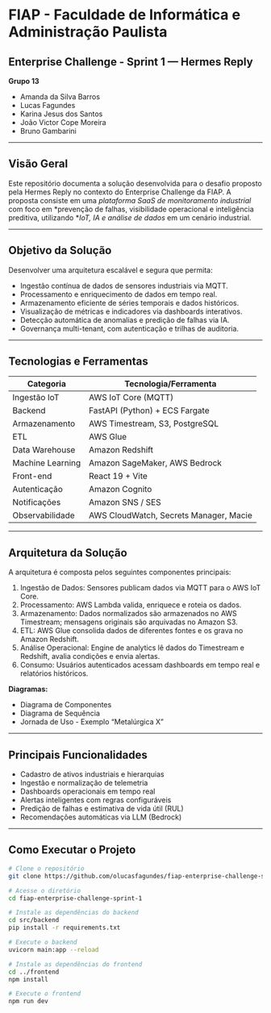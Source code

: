 # FIAP - Faculdade de Informática e Administração Paulista  
## Enterprise Challenge - Sprint 1 — Hermes Reply  

**Grupo 13**  
- Amanda da Silva Barros  
- Lucas Fagundes  
- Karina Jesus dos Santos  
- João Victor Cope Moreira  
- Bruno Gambarini  

---

## Visão Geral

Este repositório documenta a solução desenvolvida para o desafio proposto pela Hermes Reply no contexto do Enterprise Challenge da FIAP. A proposta consiste em uma *plataforma SaaS de monitoramento industrial* com foco em *prevenção de falhas, visibilidade operacional e inteligência preditiva, utilizando **IoT, IA e análise de dados* em um cenário industrial.

---

## Objetivo da Solução

Desenvolver uma arquitetura escalável e segura que permita:

- Ingestão contínua de dados de sensores industriais via MQTT.  
- Processamento e enriquecimento de dados em tempo real.  
- Armazenamento eficiente de séries temporais e dados históricos.  
- Visualização de métricas e indicadores via dashboards interativos.  
- Detecção automática de anomalias e predição de falhas via IA.  
- Governança multi-tenant, com autenticação e trilhas de auditoria.  

---

## Tecnologias e Ferramentas

| Categoria             | Tecnologia/Ferramenta                      |  
|----------------------|--------------------------------------------|  
| Ingestão IoT         | AWS IoT Core (MQTT)                        |  
| Backend              | FastAPI (Python) + ECS Fargate             |  
| Armazenamento        | AWS Timestream, S3, PostgreSQL             |  
| ETL                  | AWS Glue                                   |  
| Data Warehouse       | Amazon Redshift                            |  
| Machine Learning     | Amazon SageMaker, AWS Bedrock              |  
| Front-end            | React 19 + Vite                            |  
| Autenticação         | Amazon Cognito                             |  
| Notificações         | Amazon SNS / SES                           |  
| Observabilidade      | AWS CloudWatch, Secrets Manager, Macie     |  

---

## Arquitetura da Solução

A arquitetura é composta pelos seguintes componentes principais:  
1. Ingestão de Dados: Sensores publicam dados via MQTT para o AWS IoT Core.  
2. Processamento: AWS Lambda valida, enriquece e roteia os dados.  
3. Armazenamento: Dados normalizados são armazenados no AWS Timestream; mensagens originais são arquivadas no Amazon S3.  
4. ETL: AWS Glue consolida dados de diferentes fontes e os grava no Amazon Redshift.  
5. Análise Operacional: Engine de analytics lê dados do Timestream e Redshift, avalia condições e envia alertas.  
6. Consumo: Usuários autenticados acessam dashboards em tempo real e relatórios históricos.

**Diagramas:**  
- Diagrama de Componentes  
- Diagrama de Sequência  
- Jornada de Uso - Exemplo “Metalúrgica X”  

---

## Principais Funcionalidades

- Cadastro de ativos industriais e hierarquias  
- Ingestão e normalização de telemetria  
- Dashboards operacionais em tempo real  
- Alertas inteligentes com regras configuráveis  
- Predição de falhas e estimativa de vida útil (RUL)  
- Recomendações automáticas via LLM (Bedrock)  

---

## Como Executar o Projeto

```bash
# Clone o repositório  
git clone https://github.com/olucasfagundes/fiap-enterprise-challenge-sprint-1.git  

# Acesse o diretório  
cd fiap-enterprise-challenge-sprint-1  

# Instale as dependências do backend  
cd src/backend  
pip install -r requirements.txt  

# Execute o backend  
uvicorn main:app --reload  

# Instale as dependências do frontend  
cd ../frontend  
npm install  

# Execute o frontend  
npm run dev  
